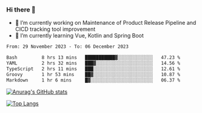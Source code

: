 ### Hi there 👋

- 🔭 I’m currently working on Maintenance of Product Release Pipeline and CICD tracking tool improvement
- 🌱 I’m currently learning Vue, Kotlin and Spring Boot

<!--START_SECTION:waka-->

```txt
From: 29 November 2023 - To: 06 December 2023

Bash         8 hrs 13 mins   ███████████▓░░░░░░░░░░░░░   47.23 %
YAML         2 hrs 32 mins   ███▓░░░░░░░░░░░░░░░░░░░░░   14.56 %
TypeScript   2 hrs 11 mins   ███░░░░░░░░░░░░░░░░░░░░░░   12.61 %
Groovy       1 hr 53 mins    ██▓░░░░░░░░░░░░░░░░░░░░░░   10.87 %
Markdown     1 hr 6 mins     █▓░░░░░░░░░░░░░░░░░░░░░░░   06.37 %
```

<!--END_SECTION:waka-->

[![Anurag's GitHub stats](https://github-readme-stats.vercel.app/api?username=yunhao981&show_icons=true&theme=solarized-dark)](https://github.com/anuraghazra/github-readme-stats)

[![Top Langs](https://github-readme-stats.vercel.app/api/top-langs/?username=yunhao981&theme=solarized-dark&layout=compact)](https://github.com/anuraghazra/github-readme-stats)

<!--
**yunhao981/yunhao981** is a ✨ _special_ ✨ repository because its `README.md` (this file) appears on your GitHub profile.

Here are some ideas to get you started:

- 🔭 I’m currently working on Maintenance of Release Pipeline and CICD tracking tool improvement
- 🌱 I’m currently learning Vue, Kotlin and Spring Boot
- 👯 I’m looking to collaborate on ...
- 🤔 I’m looking for help with ...
- 💬 Ask me about ...
- 📫 How to reach me: ...
- 😄 Pronouns: ...
- ⚡ Fun fact: ...
-->


